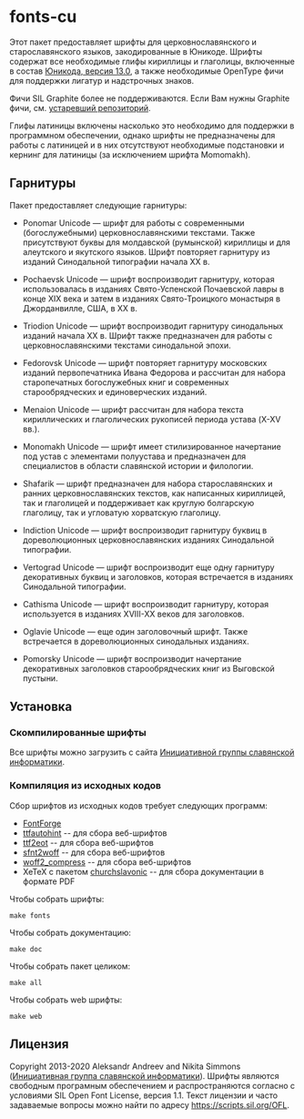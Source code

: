 # fonts-cu

Этот пакет предоставляет шрифты для церковнославянского и старославянского
языков, закодированные в Юникоде. Шрифты содержат все необходимые глифы
кириллицы и глаголицы, включенные в состав
[Юникода, версия 13.0](https://www.unicode.org/versions/Unicode13.0.0/),
а также необходимые OpenType фичи для поддержки лигатур и надстрочных знаков.

Фичи SIL Graphite более не поддерживаются. Если Вам нужны Graphite фичи, см.
[устаревший репозиторий](https://github.com/slavonic/fonts-cu-legacy).

Глифы латиницы включены насколько это необходимо для поддержки в программном
обеспечении, однако шрифты не предназначены для работы с латиницей и в них
отсутствуют необходимые подстановки и кернинг для латиницы (за исключением
шрифта Momomakh).

## Гарнитуры

Пакет предоставляет следующие гарнитуры:

* Ponomar Unicode — шрифт для работы с современными (богослужебными) церковнославянскими текстами. Также присутствуют буквы для молдавской (румынской) кириллицы и для алеутского и якутского языков. Шрифт повторяет гарнитуру из изданий Синодальной типографии начала XX в.

* Pochaevsk Unicode — шрифт воспроизводит гарнитуру, которая использовалась в изданиях Свято-Успенской Почаевской лавры в конце XIX века и затем в изданиях Свято-Троицкого монастыря в Джорданвилле, США, в XX в.

* Triodion Unicode — шрифт воспроизводит гарнитуру синодальных изданий начала XX в. Шрифт также предназначен для работы с церковнославянскими текстами синодальной эпохи. 

* Fedorovsk Unicode — шрифт повторяет гарнитуру московских изданий первопечатника Ивана Федорова и рассчитан для набора старопечатных богослужебных книг и современных старообрядческих и единоверческих изданий.

* Menaion Unicode — шрифт рассчитан для набора текста кириллических и глаголических рукописей периода устава (X-XV вв.).

* Monomakh Unicode — шрифт имеет стилизированное начертание под устав с элементами полуустава и предназначен для специалистов в области славянской истории и филологии.

* Shafarik — шрифт предназначен для набора старославянских и ранних церковнославянских текстов, как написанных кириллицей, так и глаголицей и поддерживает как круглую болгарскую глаголицу, так и угловатую хорватскую глаголицу. 

* Indiction Unicode — шрифт воспроизводит гарнитуру буквиц в дореволюционных церковнославянских изданиях Синодальной типографии.

* Vertograd Unicode — шрифт воспроизводит еще одну гарнитуру декоративных буквиц и заголовков, которая встречается в изданиях Синодальной типографии.

* Cathisma Unicode — шрифт воспроизводит гарнитуру, которая используется в изданиях XVIII-XX веков для заголовков.

* Oglavie Unicode — еще один заголовочный шрифт. Также встречается в дореволюционных синодальных изданиях.

* Pomorsky Unicode — шрифт воспроизводит начертание декоративных заголовков старообрядческих книг из Выговской пустыни.

## Установка

### Скомпилированные шрифты

Все шрифты можно загрузить с сайта
[Инициативной группы славянской информатики](https://sci.ponomar.net/ru/fonts.html).

### Компиляция из исходных кодов

Сбор шрифтов из исходных кодов требует следующих программ:

* [FontForge](https://github.com/fontforge/fontforge)
* [ttfautohint](https://www.freetype.org/ttfautohint/) -- для сбора веб-шрифтов
* [ttf2eot](https://github.com/fontello/ttf2eot) -- для сбора веб-шрифтов
* [sfnt2woff](https://github.com/kseo/sfnt2woff) -- для сбора веб-шрифтов
* [woff2_compress](https://github.com/google/woff2) -- для сбора веб-шрифтов
* XeTeX с пакетом [churchslavonic](https://www.ctan.org/pkg/churchslavonic) -- для сбора документации в формате PDF

Чтобы собрать шрифты:

```
make fonts
```

Чтобы собрать документацию:

```
make doc
```

Чтобы собрать пакет целиком:

```
make all
```

Чтобы собрать web шрифты:

```
make web
```

## Лицензия

Copyright 2013-2020 Aleksandr Andreev and Nikita Simmons
([Инициативная группа славянской информатики](https://sci.ponomar.net/ru/)).
Шрифты являются свободным програмным обеспечением и распространяются
согласно с условиями SIL Open Font License, версия 1.1.
Текст лицензии и часто задаваемые вопросы можно найти по адресу https://scripts.sil.org/OFL.

